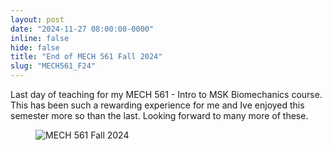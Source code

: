 ```yaml
---
layout: post
date: "2024-11-27 08:00:00-0000"
inline: false
hide: false
title: "End of MECH 561 Fall 2024"
slug: "MECH561_F24"
---
```


Last day of teaching for my MECH 561 - Intro to MSK Biomechanics course. This has been such a rewarding experience for me and Ive enjoyed this semester more so than the last. Looking forward to many more of these.
<figure>
    <img src="{{ site.baseurl }}/assets/img/fall2024.jpg" alt="MECH 561 Fall 2024" class="img-fluid rounded z-depth-1" loading="eager">
</figure>

